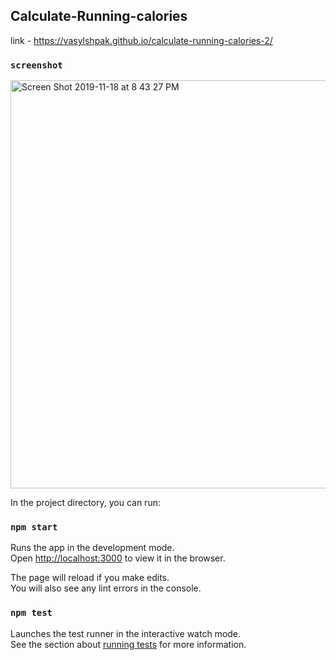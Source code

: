 ##  Calculate-Running-calories
link  - https://vasylshpak.github.io/calculate-running-calories-2/

### `screenshot`

<img width="653" alt="Screen Shot 2019-11-18 at 8 43 27 PM" src="https://user-images.githubusercontent.com/31392756/69084461-9c9fe580-0a44-11ea-9ccb-295cda00d7c0.png">
 


In the project directory, you can run:

###  `npm start`

Runs the app in the development mode.<br />
Open [http://localhost:3000](http://localhost:3000) to view it in the browser.

The page will reload if you make edits.<br />
You will also see any lint errors in the console.

###  `npm test`

Launches the test runner in the interactive watch mode.<br />
See the section about [running tests]( https://facebook.github.io/create-react-app/docs/running-tests ) for more information.


